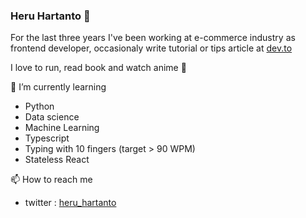### Heru Hartanto 👋

For the last three years I've been working at e-commerce industry as frontend developer, occasionaly write tutorial or tips article at [dev.to](https://dev.to/elukuro)

I love to run, read book and watch anime 🦁

  
🌱 I’m currently learning 
  - Python
  - Data science
  - Machine Learning
  - Typescript
  - Typing with 10 fingers (target > 90 WPM)
  - Stateless React
    
  
📫 How to reach me
  - twitter : [heru_hartanto](https://twitter.com/heru_hartanto)
